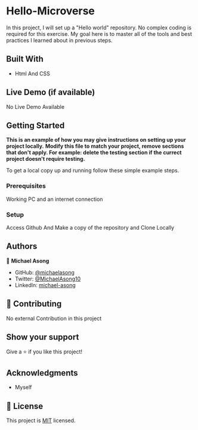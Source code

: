 # Hello-Microverse
In this project, I will set up a "Hello world" repository. No complex coding is required for this exercise. My goal here is to master all of the tools and best practices I learned about in previous steps.

## Built With

- Html And CSS

## Live Demo (if available)

No Live Demo Available


## Getting Started

**This is an example of how you may give instructions on setting up your project locally.**
**Modify this file to match your project, remove sections that don't apply. For example: delete the testing section if the currect project doesn't require testing.**


To get a local copy up and running follow these simple example steps.

### Prerequisites
Working PC and an internet connection
### Setup
Access Github And Make a copy of the repository and Clone Locally



## Authors

👤 **Michael Asong**

- GitHub: [@michaelasong](https://github.com/michaelasong)
- Twitter: [@MichaelAsong10](https://twitter.com/MichaelAsong10)
- LinkedIn: [michael-asong](https://www.linkedin.com/in/michael-asong-b708a5203/)


## 🤝 Contributing

No external Contribution in this project

## Show your support

Give a ⭐️ if you like this project!

## Acknowledgments

- Myself

## 📝 License

This project is [MIT](./MIT.md) licensed.